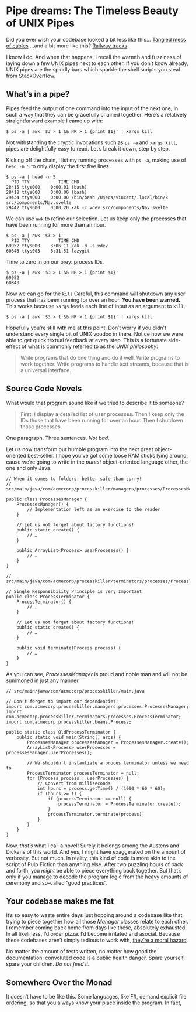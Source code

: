 # Pipe dreams: The Timeless Beauty of UNIX Pipes

Did you ever wish your codebase looked a bit less like this…
[Tangled mess of cables](https://external-content.duckduckgo.com/iu/?u=https%3A%2F%2Fcdn6.dissolve.com%2Fp%2FD1024_104_568%2FD1024_104_568_1200.jpg&f=1&nofb=1)
…and a bit more like this?
[Railway tracks](https://external-content.duckduckgo.com/iu/?u=http%3A%2F%2Fwww.reckontalk.com%2Fwp-content%2Fuploads%2F2016%2F04%2Findian-railway-system-2.jpg&f=1&nofb=1)

I know I do. And when that happens, I recall the warmth and fuzziness of laying down a few UNIX pipes next to each other. If you don’t know already, UNIX pipes are the spindly bars which sparkle the shell scripts you steal from StackOverflow. 

## What’s in a pipe?

Pipes feed the output of one command into the input of the next one, in such a way that they can be gracefully chained together. Here’s a relatively straightforward example I came up with:

`$ ps -a | awk '$3 > 1 && NR > 1 {print $1}' | xargs kill`

Not withstanding the cryptic invocations such as `ps -a` and `xargs kill`, pipes are delightfully easy to read. Let’s break it down, step by step.

Kicking off the chain, I list my running processes with `ps -a`, making use of `head -n 5` to only display the first five lines.

```
$ ps -a | head -n 5
  PID TTY           TIME CMD
28415 ttys000    0:00.01 (bash)
28418 ttys000    0:00.00 (bash)
29434 ttys000    0:00.00 /bin/bash /Users/vincent/.local/bin/k src/components/Nav.svelte
29442 ttys000    0:00.20 kak -c vdev src/components/Nav.svelte
```

We can use `awk` to refine our selection. Let us keep only the processes that have been running for more than an hour.
```
$ ps -a | awk '$3 > 1'
  PID TTY           TIME CMD
69952 ttys000    3:06.11 kak -d -s vdev
60843 ttys003    6:31.51 lazygit
```

Time to zero in on our prey: process IDs.
```
$ ps -a | awk '$3 > 1 && NR > 1 {print $1}'
69952
60843
```

Now we can go for the `kill` Careful, this command will shutdown any user process that has been running for over an hour. **You have been warned.** This works because `xargs` feeds each line of input as an argument to `kill`.

```
$ ps -a | awk '$3 > 1 && NR > 1 {print $1}' | xargs kill
```

Hopefully you’re still with me at this point. Don’t worry if you didn’t understand every single bit of UNIX voodoo in there. Notice how we were able to get quick textual feedback at every step. This is a fortunate side-effect of what is commonly referred to as the *UNIX philosophy*:

> Write programs that do one thing and do it well. Write programs to work together. Write programs to handle text streams, because that is a universal interface.

## Source Code Novels

What would that program sound like if we tried to describe it to someone?

> First, I display a detailed list of user processes. Then I keep only the IDs those that have been running for over an hour. Then I shutdown those processes.

One paragraph. Three sentences. *Not bad.*

Let us now transform our humble program into the next great object-oriented best-seller. I hope you’ve got some loose RAM sticks lying around, cause we’re going to write in the *purest* object-oriented language other, the one and only Java.


```
// When it comes to folders, better safe than sorry!
// src/main/java/com/acmecorp/processkiller/managers/processes/ProcessesManager.java

public class ProcessesManager {
	ProcessesManager() {
		// Implementation left as an exercise to the reader
	}
	
	// Let us not forget about factory functions!
	public static create() {
		// …
	}
	
	public ArrayList<Process> userProcesses() {
		// …
	}
}
```

```
// src/main/java/com/acmecorp/processkiller/terminators/processes/ProcessTerminator.java

// Single Responsibility Principle is very Important
public class ProcessTerminator {
	ProcessTerminator() {
		// …
	}
	
	// Let us not forget about factory functions!
	public static create() {
		// …
	}
	
	public void terminate(Process process) {
		// …
	}
}
```

As you can see, *ProcessesManager* is proud and noble man and will not be summoned in just any manner.

```
// src/main/java/com/acmecorp/processkiller/main.java

// Don't forget to import our dependencies!
import com.acmecorp.processkiller.managers.processes.ProcessesManager;
import com.acmecorp.processkiller.terminators.processes.ProcessTerminator;
import com.acmecorp.processkiller.beans.Process;

public static class OldProcessTerminator {
	public static void main(String[] args) {
		ProcessesManager processesManager = ProcessesManager.create();
		ArrayList<Process> userProcesses = processesManager.userProcesses();
		
		// We shouldn't instantiate a proces terminator unless we need to
		ProcessTerminator processTerminator = null;
		for (Process process : userProcesses) {
			// Convert from milliseconds
			int hours = process.getTime() / (1000 * 60 * 60);
			if (hours >= 1) {
				if (processTerminator == null) {
					processTerminator = ProcessTerminator.create();
				}
				processTerminator.terminate(process);
			}
		}
	}
}
```

Now, *that’s* what I call a novel! Surely it belongs among the Austens and Dickens of this world. And yes, I might have exaggerated on the amount of verbosity. But not much. In reality, this kind of code is more akin to the script of Pulp Fiction than anything else. After two puzzling hours of back and forth, you *might* be able to piece everything back together. But that’s only if you manage to decode the program logic from the heavy amounts of ceremony and so-called “good practices”.

## Your codebase makes me fat

It’s so easy to waste entire days just hopping around a codebase like that, trying to piece together how all those *Manager* classes relate to each other. I remember coming back home from days like these, absolutely exhausted. In all likeliness, I’d order pizza. I’d become irritated and asocial. Because these codebases aren’t simply tedious to work with, [they’re a moral hazard](https://seriouspony.com/blog/2013/7/24/your-app-makes-me-fat).

No matter the amount of tests written, no matter how good the documentation, convoluted code is a public health danger. Spare yourself, spare your children. *Do not feed it.*




## Somewhere Over the Monad

It doesn’t have to be like this. Some languages, like F#, demand explicit file ordering, so that you always know your place inside the program. In fact, 


